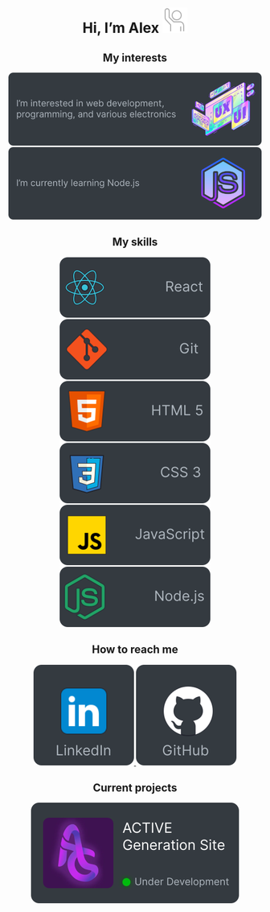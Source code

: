 <div align="center">
    <h1>Hi, I’m Alex <img height="50" src="./images/hello.png" alt="Hello image" /></h1>
</div>

<div align="center">
    <h2>My interests</h2>
</div>
<div align="center">
    <img src="./images/interests/InterestsBlock1.svg" />
    <img src="./images/interests/InterestsBlock2.svg" />
</div>

<div align="center">
    <h2>My skills</h2>
</div>
<div align="center">
    <a href="https://react.dev/">
        <img src="./images/skills/SkillsBlock1.svg" alt="React" title="React" />
    </a>
    <a href="https://git-scm.com/">
        <img src="./images/skills/SkillsBlock2.svg" alt="Git" title="Git" />
    </a>
    <a href="https://developer.mozilla.org/en-US/docs/Glossary/HTML5">
        <img src="./images/skills/SkillsBlock3.svg" alt="HTML 5" title="HTML 5" />
    </a>
</div>
<div align="center">
    <a href="https://developer.mozilla.org/en-US/docs/Web/CSS">
        <img src="./images/skills/SkillsBlock4.svg" alt="CSS3" title="CSS3" />
    </a>
    <a href="https://en.wikipedia.org/wiki/JavaScript">
        <img src="./images/skills/SkillsBlock5.svg" alt="JavaScript" title="JavaScript" />
    </a>
    <a href="https://nodejs.org/">
        <img src="./images/skills/SkillsBlock6.svg" alt="Node.js" title="Node.js" />
    </a>
</div>

<div align="center">
    <h2>How to reach me</h2>
</div>
<div align="center">
    <a href="https://www.linkedin.com/in/oleksii-kobylianskyi-developer/">
        <img src="./images/contacts/Contact1.svg" alt="LinkedIn Logo" />
    </a>
    <a href="https://github.com/AlexProgrammer1234">
        <img src="./images/contacts/Contact2.svg" alt="GitHub Logo" />
    </a>
    <!-- <a href="#"><img src="./images/contacts/Contact3.svg" alt="Gmail Logo" /></a> -->
</div>

<div align="center">
    <h2>Current projects</h2>
</div>
<div align="center">
    <a href="https://active-g-site-development.onrender.com/">
        <img src="./images/projects/Activeg.svg" alt="Project Image" />
    </a>
</div>
